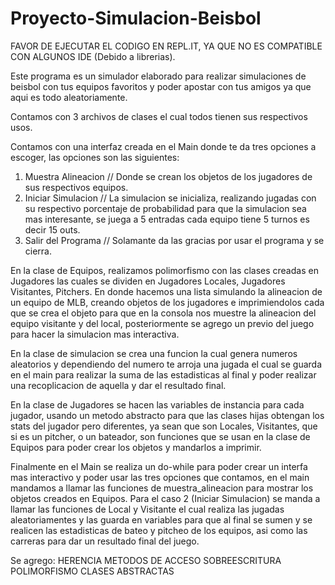 # Proyecto-Simulacion-Beisbol
FAVOR DE EJECUTAR EL CODIGO EN REPL.IT, YA QUE NO ES COMPATIBLE CON ALGUNOS IDE (Debido a librerias).

Este programa es un simulador elaborado para realizar simulaciones de beisbol con tus equipos favoritos y poder apostar con tus amigos ya que aqui es todo aleatoriamente.

Contamos con 3 archivos de clases el cual todos tienen sus respectivos usos.

Contamos con una interfaz creada en el Main donde te da tres opciones a escoger, las opciones son las siguientes:
1. Muestra Alineacion // Donde se crean los objetos de los jugadores de sus respectivos equipos.
2. Iniciar Simulacion // La simulacion se inicializa, realizando jugadas con su respectivo porcentaje de probabilidad para que la simulacion sea mas interesante, se juega a 5 entradas cada equipo tiene 5 turnos es decir 15 outs.
3. Salir del Programa // Solamante da las gracias por usar el programa y se cierra.


En la clase de Equipos, realizamos polimorfismo con las clases creadas en Jugadores las cuales se dividen en Jugadores Locales, Jugadores Visitantes, Pitchers. En donde hacemos una lista simulando la alineacion de un equipo de MLB, creando objetos de los jugadores e imprimiendolos cada que se crea el objeto para que en la consola nos muestre la alineacion del equipo visitante y del local, posteriormente se agrego un previo del juego para hacer la simulacion mas interactiva.

En la clase de simulacion se crea una funcion la cual genera numeros aleatorios y dependiendo del numero te arroja una jugada el cual se guarda en el main para realizar la suma de las estadisticas al final y poder realizar una recoplicacion de aquella y dar el resultado final.

En la clase de Jugadores se hacen las variables de instancia para cada jugador, usando un metodo abstracto para que las clases hijas obtengan los stats del jugador pero diferentes, ya sean que son Locales, Visitantes, que si es un pitcher, o un bateador, son funciones que se usan en la clase de Equipos para poder crear los objetos y mandarlos a imprimir.

Finalmente en el Main se realiza un do-while para poder crear un interfa mas interactivo y poder usar las tres opciones que contamos, en el main mandamos a llamar las funciones de muestra_alineacion para mostrar los objetos creados en Equipos. Para el caso 2 (Iniciar Simulacion) se manda a llamar las funciones de Local y Visitante el cual realiza las jugadas aleatoriamentes y las guarda en variables para que al final se sumen y se realicen las estadisticas de bateo y pitcheo de los equipos, asi como las carreras para dar un resultado final del juego.

Se agrego:
HERENCIA
METODOS DE ACCESO
SOBREESCRITURA
POLIMORFISMO
CLASES ABSTRACTAS

